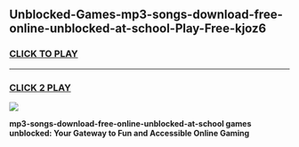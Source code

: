
## Unblocked-Games-mp3-songs-download-free-online-unblocked-at-school-Play-Free-kjoz6
<h3>
<a href="https://premium76.site?title=mp3-songs-download-free-online-unblocked-at-school&ref=10A">CLICK TO PLAY</a></h3>
<hr>

<h3>
<a href="https://premium76.site?title=mp3-songs-download-free-online-unblocked-at-school&ref=10A">CLICK 2 PLAY</a>
  
</h3>

<a href="https://premium76.site?title=mp3-songs-download-free-online-unblocked-at-school&ref=10A"><img src="https://clearcache.store/games.png"></a>


**mp3-songs-download-free-online-unblocked-at-school games unblocked: Your Gateway to Fun and Accessible Online Gaming**
